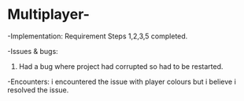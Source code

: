 # Multiplayer-

-Implementation:
Requirement Steps 1,2,3,5 completed.

-Issues & bugs:
1. Had a bug where project had corrupted so had to be restarted.

-Encounters:
i encountered the issue with player colours but i believe i resolved the issue.
